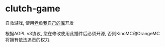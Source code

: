 # clutch-game
自救游戏, 使用[老鱼我自己的库](https://github.com/Lucky-fish/plugin-common)开发

根据AGPL v3协议, 您在修改使用此插件后必须开源, 否则KinoMC和OrangeMC将拥有依法追责的权力.
